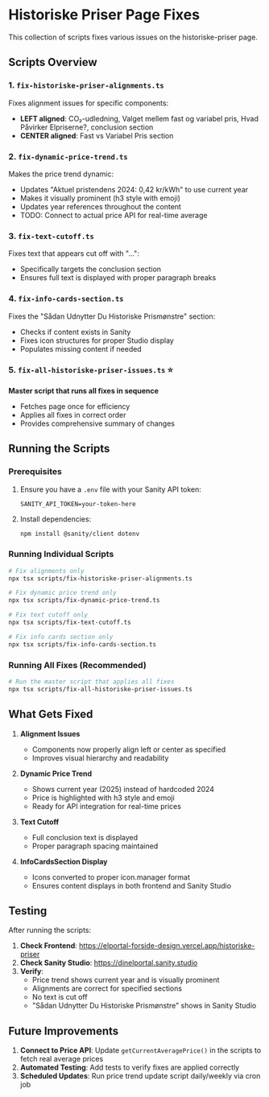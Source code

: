 # Historiske Priser Page Fixes

This collection of scripts fixes various issues on the historiske-priser page.

## Scripts Overview

### 1. `fix-historiske-priser-alignments.ts`
Fixes alignment issues for specific components:
- **LEFT aligned**: CO₂-udledning, Valget mellem fast og variabel pris, Hvad Påvirker Elpriserne?, conclusion section
- **CENTER aligned**: Fast vs Variabel Pris section

### 2. `fix-dynamic-price-trend.ts`
Makes the price trend dynamic:
- Updates "Aktuel pristendens 2024: 0,42 kr/kWh" to use current year
- Makes it visually prominent (h3 style with emoji)
- Updates year references throughout the content
- TODO: Connect to actual price API for real-time average

### 3. `fix-text-cutoff.ts`
Fixes text that appears cut off with "...":
- Specifically targets the conclusion section
- Ensures full text is displayed with proper paragraph breaks

### 4. `fix-info-cards-section.ts`
Fixes the "Sådan Udnytter Du Historiske Prismønstre" section:
- Checks if content exists in Sanity
- Fixes icon structures for proper Studio display
- Populates missing content if needed

### 5. `fix-all-historiske-priser-issues.ts` ⭐
**Master script that runs all fixes in sequence**
- Fetches page once for efficiency
- Applies all fixes in correct order
- Provides comprehensive summary of changes

## Running the Scripts

### Prerequisites
1. Ensure you have a `.env` file with your Sanity API token:
   ```
   SANITY_API_TOKEN=your-token-here
   ```

2. Install dependencies:
   ```bash
   npm install @sanity/client dotenv
   ```

### Running Individual Scripts
```bash
# Fix alignments only
npx tsx scripts/fix-historiske-priser-alignments.ts

# Fix dynamic price trend only
npx tsx scripts/fix-dynamic-price-trend.ts

# Fix text cutoff only
npx tsx scripts/fix-text-cutoff.ts

# Fix info cards section only
npx tsx scripts/fix-info-cards-section.ts
```

### Running All Fixes (Recommended)
```bash
# Run the master script that applies all fixes
npx tsx scripts/fix-all-historiske-priser-issues.ts
```

## What Gets Fixed

1. **Alignment Issues**
   - Components now properly align left or center as specified
   - Improves visual hierarchy and readability

2. **Dynamic Price Trend**
   - Shows current year (2025) instead of hardcoded 2024
   - Price is highlighted with h3 style and emoji
   - Ready for API integration for real-time prices

3. **Text Cutoff**
   - Full conclusion text is displayed
   - Proper paragraph spacing maintained

4. **InfoCardsSection Display**
   - Icons converted to proper icon.manager format
   - Ensures content displays in both frontend and Sanity Studio

## Testing

After running the scripts:

1. **Check Frontend**: https://elportal-forside-design.vercel.app/historiske-priser
2. **Check Sanity Studio**: https://dinelportal.sanity.studio
3. **Verify**:
   - Price trend shows current year and is visually prominent
   - Alignments are correct for specified sections
   - No text is cut off
   - "Sådan Udnytter Du Historiske Prismønstre" shows in Sanity Studio

## Future Improvements

1. **Connect to Price API**: Update `getCurrentAveragePrice()` in the scripts to fetch real average prices
2. **Automated Testing**: Add tests to verify fixes are applied correctly
3. **Scheduled Updates**: Run price trend update script daily/weekly via cron job